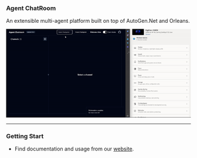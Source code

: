 ### Agent ChatRoom
An extensible multi-agent platform built on top of AutoGen.Net and Orleans.

![webui](https://raw.githubusercontent.com/LittleLittleCloud/Agent-ChatRoom/main/assets/agent-chatroom-switch-theme.gif)

---
### Getting Start
- Find documentation and usage from our [website](https://littlelittlecloud.github.io/Agent-ChatRoom/).
